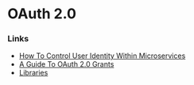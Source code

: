 # OAuth 2.0

### Links

- [How To Control User Identity Within Microservices](http://nordicapis.com/how-to-control-user-identity-within-microservices/)
- [A Guide To OAuth 2.0 Grants](https://alexbilbie.com/guide-to-oauth-2-grants/)
- [Libraries](https://oauth.net/code/)
